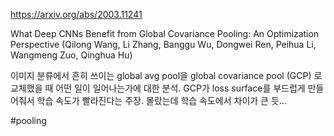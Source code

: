 https://arxiv.org/abs/2003.11241

What Deep CNNs Benefit from Global Covariance Pooling: An Optimization Perspective (Qilong Wang, Li Zhang, Banggu Wu, Dongwei Ren, Peihua Li, Wangmeng Zuo, Qinghua Hu)

이미지 분류에서 흔히 쓰이는 global avg pool을 global covariance pool (GCP) 로 교체했을 때 어떤 일이 일어나는가에 대한 분석. GCP가 loss surface를 부드럽게 만들어줘서 학습 속도가 빨라진다는 주장. 몰랐는데 학습 속도에서 차이가 큰 듯...

#pooling